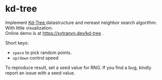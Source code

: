 # kd-tree
Implement [ Kd-Tree ](https://arxiv.org/pdf/1903.04936.pdf) datastructure and nereast neighbor search algorithm. With little visualization.  
Online demo is at https://sytranvn.dev/kd-tree .

Short keys:
- `space` to pick random points.
- `up/down` control speed

To reproduce result, set a seed value for RNG. If you find a bug, kindly report an issue with a seed value.
